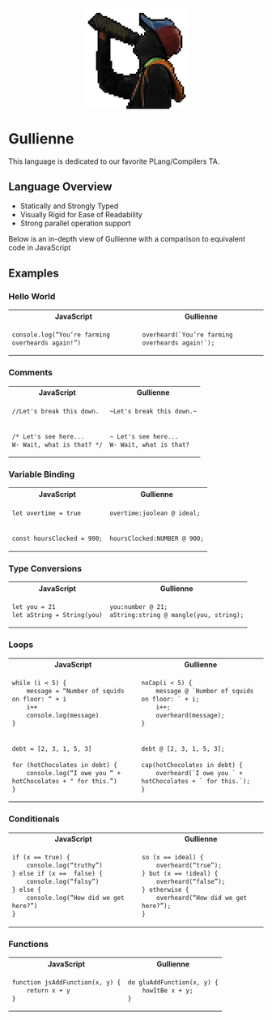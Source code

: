 <p align="center">
  <img src="docs/morphjulian4x.png" width="40%">
</p>

# Gullienne

This language is dedicated to our favorite PLang/Compilers TA.

## Language Overview

- Statically and Strongly Typed
- Visually Rigid for Ease of Readability
- Strong parallel operation support

Below is an in-depth view of Gullienne with a comparison to equivalent code in JavaScript

## Examples

### Hello World

<table>
<tr> <th>JavaScript</th><th>Gullienne</th> </tr>
<tr>
<td>

```
console.log(“You’re farming overheards again!”)
```

</td>
<td>

```
overheard(`You’re farming overheards again!`);
```

</td> </tr> </table>

### Comments

<table>
<tr> <th>JavaScript</th><th>Gullienne</th> </tr>
<tr>
<td>

`//Let's break this down.`

</td>
<td>

`~Let's break this down.~`

</td>
</tr>
<tr> <td>

```
/* Let's see here...
W- Wait, what is that? */
```

</td>
<td>

```
~ Let's see here...
W- Wait, what is that?
```

</td> </tr> </table>

### Variable Binding

<table>
<tr> <th>JavaScript</th><th>Gullienne</th> </tr>
<tr>
<td>

`let overtime = true`

</td>
<td>

`overtime:joolean @ ideal;`

</td>
</tr>
<tr> <td>

`const hoursClocked = 900;`

</td>
<td>

`hoursClocked:NUMBER @ 900;`

</td> </tr> </table>

### Type Conversions

<table>
<tr> <th>JavaScript</th><th>Gullienne</th> </tr>
<tr>
<td>

```
let you = 21
let aString = String(you)
```

</td>
<td>

```
you:number @ 21;
aString:string @ mangle(you, string);

```

</td> </tr> </table>

### Loops

<table>
<tr> <th>JavaScript</th><th>Gullienne</th> </tr>
<tr>
<td>

```
while (i < 5) {
	message = “Number of squids on floor: “ + i
	i++
	console.log(message)
}
```

</td>
<td>

```
noCap(i < 5) {
	message @ `Number of squids on floor: ` + i;
	i++;
    overheard(message);
}
```

</td>
</tr>
<tr> <td>

```
debt = [2, 3, 1, 5, 3]

for (hotChocolates in debt) {
	console.log(“I owe you “ + hotChocolates + " for this.”)
}
```

</td>
<td>

```
debt @ [2, 3, 1, 5, 3];

cap(hotChocolates in debt) {
	overheard(`I owe you ` + hotChocolates + ` for this.`);
}
```

</td> </tr> </table>

### Conditionals

<table>
<tr> <th>JavaScript</th><th>Gullienne</th> </tr>
<tr>
<td>

```
if (x == true) {
    console.log(“truthy”)
} else if (x ==  false) {
    console.log(“falsy”)
} else {
    console.log(“How did we get here?”)
}
```

</td>
<td>

```
so (x == ideal) {
    overheard(“true”);
} but (x == !ideal) {
    overheard(“false”);
} otherwise {
    overheard(“How did we get here?”);
}
```

</td> </tr> </table>

### Functions

<table>
<tr> <th>JavaScript</th><th>Gullienne</th> </tr>
<tr>
<td>

```
function jsAddFunction(x, y) {
	return x + y
}
```

</td>
<td>

```
do gluAddFunction(x, y) {
	howItBe x + y;
}
```

</td> </tr> </table>
